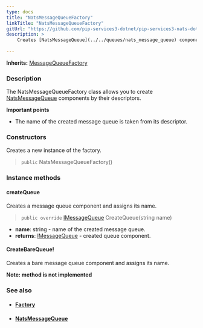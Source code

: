 ```yaml
---
type: docs
title: "NatsMessageQueueFactory"
linkTitle: "NatsMessageQueueFactory"
gitUrl: "https://github.com/pip-services3-dotnet/pip-services3-nats-dotnet"
description: > 
    Creates [NatsMessageQueue](../../queues/nats_message_queue) components by their descriptors. 
    
---
```


**Inherits:** [MessageQueueFactory](../../../messaging/build/message_queue_factory)

### Description

The NatsMessageQueueFactory class allows you to create [NatsMessageQueue](../../queues/nats_message_queue) components by their descriptors.

**Important points**
- The name of the created message queue is taken from its descriptor.

### Constructors
Creates a new instance of the factory.
> `public` NatsMessageQueueFactory()

### Instance methods

#### createQueue
Creates a message queue component and assigns its name.

> `public override` [IMessageQueue](../../../messaging/queues/imessage_queue) CreateQueue(string name)

- **name**: string - name of the created message queue.
- **returns**: [IMessageQueue](../../../messaging/queues/imessage_queue) - created queue component.

#### CreateBareQueue!
Creates a bare message queue component and assigns its name.

**Note: method is not implemented**


### See also
- #### [Factory](../../../components/build/factory)
- #### [NatsMessageQueue](../../queues/nats_message_queue)
